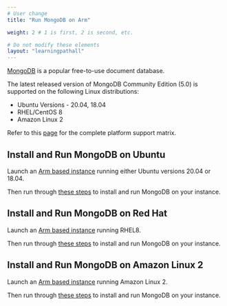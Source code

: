 ```yaml
---
# User change
title: "Run MongoDB on Arm"

weight: 2 # 1 is first, 2 is second, etc.

# Do not modify these elements
layout: "learningpathall"
---
```

[MongoDB](https://www.mongodb.com/) is a popular free-to-use document database.

The latest released version of MongoDB Community Edition (5.0) is supported on the following Linux distributions:

* Ubuntu Versions - 20.04, 18.04
* RHEL/CentOS 8
* Amazon Linux 2

Refer to this [page](https://www.mongodb.com/docs/manual/administration/production-notes/#platform-support-matrix) for the complete platform support matrix.

## Install and Run MongoDB on Ubuntu

Launch an [Arm based instance](/learning-paths/cloud/providers) running either Ubuntu versions 20.04 or 18.04.

Then run through [these steps](https://www.mongodb.com/docs/manual/tutorial/install-mongodb-on-ubuntu/) to install and run MongoDB on your instance.

## Install and Run MongoDB on Red Hat

Launch an [Arm based instance](/learning-paths/cloud/providers) running RHEL8.

Then run through [these steps](https://www.mongodb.com/docs/manual/tutorial/install-mongodb-on-red-hat/) to install and run MongoDB on your instance.

## Install and Run MongoDB on Amazon Linux 2

Launch an [Arm based instance](/learning-paths/cloud/providers) running Amazon Linux 2.

Then run through [these steps](https://www.mongodb.com/docs/manual/tutorial/install-mongodb-on-amazon/) to install and run MongoDB on your instance.
